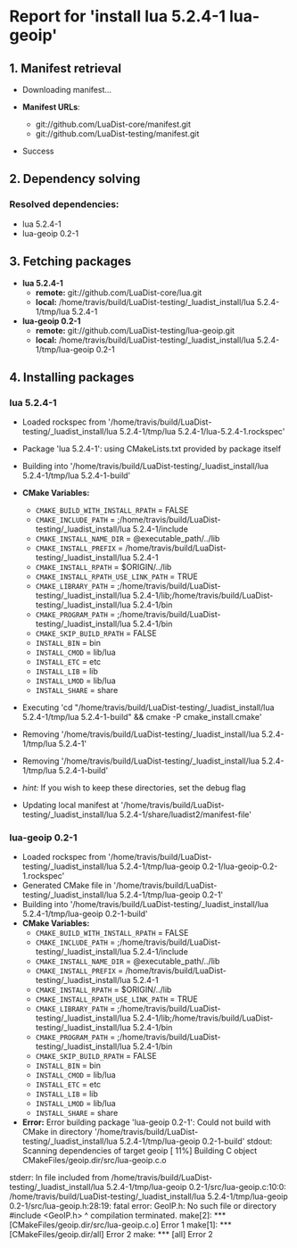 # Report for 'install lua 5.2.4-1 lua-geoip'


## 1. Manifest retrieval

- Downloading manifest...

- **Manifest URLs**:
    - git://github.com/LuaDist-core/manifest.git
    - git://github.com/LuaDist-testing/manifest.git
- Success

## 2. Dependency solving


### Resolved dependencies:
- lua 5.2.4-1
- lua-geoip 0.2-1

## 3. Fetching packages

- **lua 5.2.4-1**
    - **remote:** git://github.com/LuaDist-core/lua.git
    - **local:** /home/travis/build/LuaDist-testing/_luadist_install/lua 5.2.4-1/tmp/lua 5.2.4-1
- **lua-geoip 0.2-1**
    - **remote:** git://github.com/LuaDist-testing/lua-geoip.git
    - **local:** /home/travis/build/LuaDist-testing/_luadist_install/lua 5.2.4-1/tmp/lua-geoip 0.2-1

## 4. Installing packages


### lua 5.2.4-1
- Loaded rockspec from '/home/travis/build/LuaDist-testing/_luadist_install/lua 5.2.4-1/tmp/lua 5.2.4-1/lua-5.2.4-1.rockspec'
- Package 'lua 5.2.4-1': using CMakeLists.txt provided by package itself
- Building into '/home/travis/build/LuaDist-testing/_luadist_install/lua 5.2.4-1/tmp/lua 5.2.4-1-build'
- **CMake Variables:**
    - `CMAKE_BUILD_WITH_INSTALL_RPATH` = FALSE
    - `CMAKE_INCLUDE_PATH` = ;/home/travis/build/LuaDist-testing/_luadist_install/lua 5.2.4-1/include
    - `CMAKE_INSTALL_NAME_DIR` = @executable_path/../lib
    - `CMAKE_INSTALL_PREFIX` = /home/travis/build/LuaDist-testing/_luadist_install/lua 5.2.4-1
    - `CMAKE_INSTALL_RPATH` = $ORIGIN/../lib
    - `CMAKE_INSTALL_RPATH_USE_LINK_PATH` = TRUE
    - `CMAKE_LIBRARY_PATH` = ;/home/travis/build/LuaDist-testing/_luadist_install/lua 5.2.4-1/lib;/home/travis/build/LuaDist-testing/_luadist_install/lua 5.2.4-1/bin
    - `CMAKE_PROGRAM_PATH` = ;/home/travis/build/LuaDist-testing/_luadist_install/lua 5.2.4-1/bin
    - `CMAKE_SKIP_BUILD_RPATH` = FALSE
    - `INSTALL_BIN` = bin
    - `INSTALL_CMOD` = lib/lua
    - `INSTALL_ETC` = etc
    - `INSTALL_LIB` = lib
    - `INSTALL_LMOD` = lib/lua
    - `INSTALL_SHARE` = share
- Executing 'cd "/home/travis/build/LuaDist-testing/_luadist_install/lua 5.2.4-1/tmp/lua 5.2.4-1-build" && cmake -P cmake_install.cmake'
- Removing '/home/travis/build/LuaDist-testing/_luadist_install/lua 5.2.4-1/tmp/lua 5.2.4-1'
- Removing '/home/travis/build/LuaDist-testing/_luadist_install/lua 5.2.4-1/tmp/lua 5.2.4-1-build'

- *hint:* If you wish to keep these directories, set the debug flag
- Updating local manifest at '/home/travis/build/LuaDist-testing/_luadist_install/lua 5.2.4-1/share/luadist2/manifest-file'

### lua-geoip 0.2-1
- Loaded rockspec from '/home/travis/build/LuaDist-testing/_luadist_install/lua 5.2.4-1/tmp/lua-geoip 0.2-1/lua-geoip-0.2-1.rockspec'
- Generated CMake file in '/home/travis/build/LuaDist-testing/_luadist_install/lua 5.2.4-1/tmp/lua-geoip 0.2-1'
- Building into '/home/travis/build/LuaDist-testing/_luadist_install/lua 5.2.4-1/tmp/lua-geoip 0.2-1-build'
- **CMake Variables:**
    - `CMAKE_BUILD_WITH_INSTALL_RPATH` = FALSE
    - `CMAKE_INCLUDE_PATH` = ;/home/travis/build/LuaDist-testing/_luadist_install/lua 5.2.4-1/include
    - `CMAKE_INSTALL_NAME_DIR` = @executable_path/../lib
    - `CMAKE_INSTALL_PREFIX` = /home/travis/build/LuaDist-testing/_luadist_install/lua 5.2.4-1
    - `CMAKE_INSTALL_RPATH` = $ORIGIN/../lib
    - `CMAKE_INSTALL_RPATH_USE_LINK_PATH` = TRUE
    - `CMAKE_LIBRARY_PATH` = ;/home/travis/build/LuaDist-testing/_luadist_install/lua 5.2.4-1/lib;/home/travis/build/LuaDist-testing/_luadist_install/lua 5.2.4-1/bin
    - `CMAKE_PROGRAM_PATH` = ;/home/travis/build/LuaDist-testing/_luadist_install/lua 5.2.4-1/bin
    - `CMAKE_SKIP_BUILD_RPATH` = FALSE
    - `INSTALL_BIN` = bin
    - `INSTALL_CMOD` = lib/lua
    - `INSTALL_ETC` = etc
    - `INSTALL_LIB` = lib
    - `INSTALL_LMOD` = lib/lua
    - `INSTALL_SHARE` = share
- **Error:** Error building package 'lua-geoip 0.2-1': Could not build with CMake in directory '/home/travis/build/LuaDist-testing/_luadist_install/lua 5.2.4-1/tmp/lua-geoip 0.2-1-build'
stdout:
Scanning dependencies of target geoip
[ 11%] Building C object CMakeFiles/geoip.dir/src/lua-geoip.c.o

stderr:
In file included from /home/travis/build/LuaDist-testing/_luadist_install/lua 5.2.4-1/tmp/lua-geoip 0.2-1/src/lua-geoip.c:10:0:
/home/travis/build/LuaDist-testing/_luadist_install/lua 5.2.4-1/tmp/lua-geoip 0.2-1/src/lua-geoip.h:28:19: fatal error: GeoIP.h: No such file or directory
 #include <GeoIP.h>
                   ^
compilation terminated.
make[2]: *** [CMakeFiles/geoip.dir/src/lua-geoip.c.o] Error 1
make[1]: *** [CMakeFiles/geoip.dir/all] Error 2
make: *** [all] Error 2

